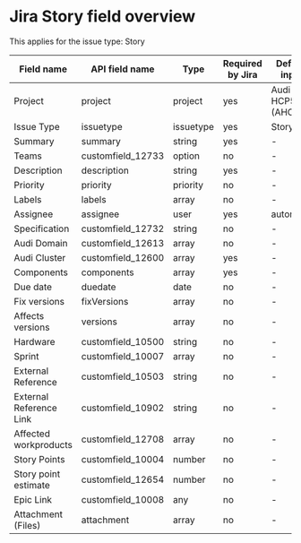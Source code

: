# Jira Story field overview

This applies for the issue type: Story

| Field name              | API field name    | Type      | Required by Jira | Default input     |
| ----------------------- | ----------------- | --------- | ---------------- | ----------------- |
| Project                 | project           | project   | yes              | Audi HCP5 (AHCP5) |
| Issue Type              | issuetype         | issuetype | yes              | Story             |
| Summary                 | summary           | string    | yes              | -                 |
| Teams                   | customfield_12733 | option    | no               | -                 |
| Description             | description       | string    | yes              | -                 |
| Priority                | priority          | priority  | no               | -                 |
| Labels                  | labels            | array     | no               | -                 |
| Assignee                | assignee          | user      | yes              | automatic         |
| Specification           | customfield_12732 | string    | no               | -                 |
| Audi Domain             | customfield_12613 | array     | no               | -                 |
| Audi Cluster            | customfield_12600 | array     | yes              | -                 |
| Components              | components        | array     | yes              | -                 |
| Due date                | duedate           | date      | no               | -                 |
| Fix versions            | fixVersions       | array     | no               | -                 |
| Affects versions        | versions          | array     | no               | -                 |
| Hardware                | customfield_10500 | string    | no               | -                 |
| Sprint                  | customfield_10007 | array     | no               | -                 |
| External Reference      | customfield_10503 | string    | no               | -                 |
| External Reference Link | customfield_10902 | string    | no               | -                 |
| Affected workproducts   | customfield_12708 | array     | no               | -                 |
| Story Points            | customfield_10004 | number    | no               | -                 |
| Story point estimate    | customfield_12654 | number    | no               | -                 |
| Epic Link               | customfield_10008 | any       | no               | -                 |
| Attachment (Files)      | attachment        | array     | no               | -                 |
